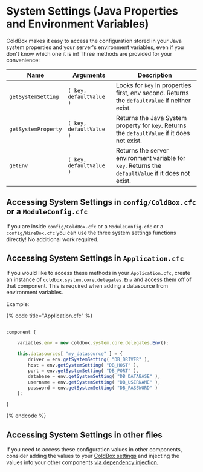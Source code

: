 # System Settings (Java Properties and Environment Variables)

ColdBox makes it easy to access the configuration stored in your Java system properties and your server's environment variables, even if you don't know which one it is in! Three methods are provided for your convenience:

| Name                | Arguments               | Description                                                                                         |
| ------------------- | ----------------------- | --------------------------------------------------------------------------------------------------- |
| `getSystemSetting`  | `( key, defaultValue )` | Looks for `key` in properties first, env second. Returns the `defaultValue` if neither exist.       |
| `getSystemProperty` | `( key, defaultValue )` | Returns the Java System property for `key`. Returns the `defaultValue` if it does not exist.        |
| `getEnv`            | `( key, defaultValue )` | Returns the server environment variable for `key`. Returns the `defaultValue` if it does not exist. |

## Accessing System Settings in `config/ColdBox.cfc` or a `ModuleConfig.cfc`

If you are inside `config/ColdBox.cfc` or a `ModuleConfig.cfc` or a `config/WireBox.cfc` you can use the three system settings functions directly! No additional work required.

## Accessing System Settings in `Application.cfc`

If you would like to access these methods in your `Application.cfc`, create an instance of `coldbox.system.core.delegates.Env` and access them off of that component. This is required when adding a datasource from environment variables.

Example:

{% code title="Application.cfc" %}
```javascript

component {

    variables.env = new coldbox.system.core.delegates.Env();

    this.datasources[ "my_datasource" ] = {
        driver = env.getSystemSetting( "DB_DRIVER" ),
        host = env.getSystemSetting( "DB_HOST" ),
        port = env.getSystemSetting( "DB_PORT" ),
        database = env.getSystemSetting( "DB_DATABASE" ),
        username = env.getSystemSetting( "DB_USERNAME" ),
        password = env.getSystemSetting( "DB_PASSWORD" )
    };

}
```
{% endcode %}

## Accessing System Settings in other files

If you need to access these configuration values in other components, consider adding the values to your [ColdBox settings](configuration-directives/settings.md) and injecting the values into your other components [via dependency injection.](../using-settings.md)
